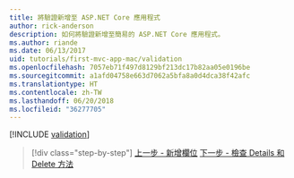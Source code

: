```yaml
---
title: 將驗證新增至 ASP.NET Core 應用程式
author: rick-anderson
description: 如何將驗證新增至簡易的 ASP.NET Core 應用程式。
ms.author: riande
ms.date: 06/13/2017
uid: tutorials/first-mvc-app-mac/validation
ms.openlocfilehash: 7057eb71f497d8129bf213dc17b82aa05e0196be
ms.sourcegitcommit: a1afd04758e663d7062a5bfa8a0d4dca38f42afc
ms.translationtype: HT
ms.contentlocale: zh-TW
ms.lasthandoff: 06/20/2018
ms.locfileid: "36277705"
---
```

[!INCLUDE [validation](../../includes/mvc-intro/validation.md)]

> [!div class="step-by-step"]
> [上一步 - 新增欄位](new-field.md)
> [下一步 - 檢查 Details 和 Delete 方法](xref:tutorials/first-mvc-app/details)


